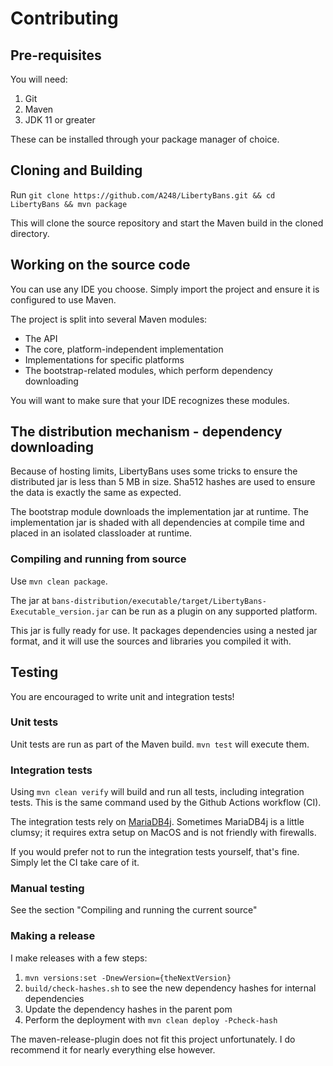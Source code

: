 
# Contributing

## Pre-requisites

You will need:

1. Git
2. Maven
3. JDK 11 or greater

These can be installed through your package manager of choice.

## Cloning and Building

Run `git clone https://github.com/A248/LibertyBans.git && cd LibertyBans && mvn package`

This will clone the source repository and start the Maven build in the cloned directory.

## Working on the source code

You can use any IDE you choose. Simply import the project and ensure it is configured to use Maven.

The project is split into several Maven modules:
* The API
* The core, platform-independent implementation
* Implementations for specific platforms
* The bootstrap-related modules, which perform dependency downloading

You will want to make sure that your IDE recognizes these modules.

## The distribution mechanism - dependency downloading

Because of hosting limits, LibertyBans uses some tricks to ensure the distributed jar is less than 5 MB in size. Sha512 hashes are used to ensure the data is exactly the same as expected.

The bootstrap module downloads the implementation jar at runtime. The implementation jar is shaded with all dependencies at compile time and placed in an isolated classloader at runtime.

### Compiling and running from source

Use `mvn clean package`.

The jar at `bans-distribution/executable/target/LibertyBans-Executable_version.jar` can be run as a plugin on any supported platform.

This jar is fully ready for use. It packages dependencies using a nested jar format, and it will use the sources and libraries you compiled it with.

## Testing

You are encouraged to write unit and integration tests!

### Unit tests

Unit tests are run as part of the Maven build. `mvn test` will execute them.

### Integration tests

Using `mvn clean verify` will build and run all tests, including integration tests. This is the same command used by the Github Actions workflow (CI).

The integration tests rely on [MariaDB4j](https://github.com/vorburger/MariaDB4j). Sometimes MariaDB4j is a little clumsy; it requires extra setup on MacOS and is not friendly with firewalls.

If you would prefer not to run the integration tests yourself, that's fine. Simply let the CI take care of it.

### Manual testing

See the section "Compiling and running the current source"

### Making a release

I make releases with a few steps:

1. `mvn versions:set -DnewVersion={theNextVersion}`
2. `build/check-hashes.sh` to see the new dependency hashes for internal dependencies
3. Update the dependency hashes in the parent pom
4. Perform the deployment with `mvn clean deploy -Pcheck-hash`

The maven-release-plugin does not fit this project unfortunately. I do recommend it for nearly everything else however.
